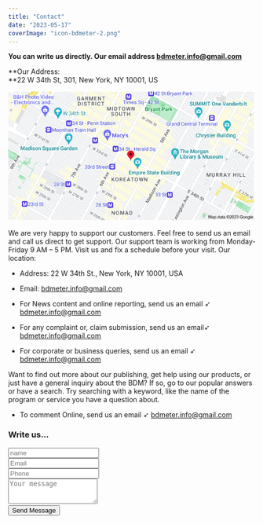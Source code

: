 ```yaml
---
title: "Contact"
date: "2023-05-17"
coverImage: "icon-bdmeter-2.png"
---
```



**You can write us directly. Our email address [bdmeter.info@gmail.com](mailto:bdmeter.info@gmail.com)**

**Our Address:  
**22 W 34th St, 301, New York, NY 10001, US

![](images/image.png)


We are very happy to support our customers. Feel free to send us an email and call us direct to get support. Our support team is working from Monday-Friday 9 AM – 5 PM. Visit us and fix a schedule before your visit. Our location:

- Address: 22 W 34th St., New York, NY 10001, USA
- Email: bdmeter.info@gmail.com

- For News content and online reporting, send us an email ➶ bdmeter.info@gmail.com
- For any complaint or, claim submission, send us an email➶ bdmeter.info@gmail.com
- For corporate or business queries, send us an email ➶ bdmeter.info@gmail.com

Want to find out more about our publishing, get help using our products, or just have a general inquiry about the BDM? If so, go to our popular answers or have a search. Try searching with a keyword, like the name of the program or service you have a question about.

- To comment Online, send us an email ➶ bdmeter.info@gmail.com

### Write us...

<div class="form">
    <form action="https://getform.io/f/1003cb49-edc3-4dca-9c2c-456328bd412c" method="POST">
        <div class="form-row">
            <div class="form-group col-lg-6" id="name">
                <input type="text" class="form-control" placeholder="name" required="True" name="name" data-rule="minlen:4" data-msg="Please enter at least 4 chars">
            </div>
            <div class="form-group col-lg-6" id="tel">
                <input type="email" class="form-control" placeholder="Email" name="email" data-rule="minlen:10" data-msg="Please enter a valid email address">
            </div>
            <div class="form-group col-lg-6" id="mail">
                <input type="phone" class="form-control" placeholder="Phone" name="phone" data-rule="phone" data-msg="Enter your phone (with country code)">
            </div>
        </div>
        <div class="form-group">
            <textarea class="form-control" id="exampleFormControlTextarea1" rows="3" placeholder="Your message" input type="text" name="message" data-rule="minlen:2" data-msg="Please write something for us"></textarea>
        </div>
        <div class="text-center"><button type="submit"  id="button" name="submit" title="Send Message">Send Message</button></div>
    </form>
</div>
